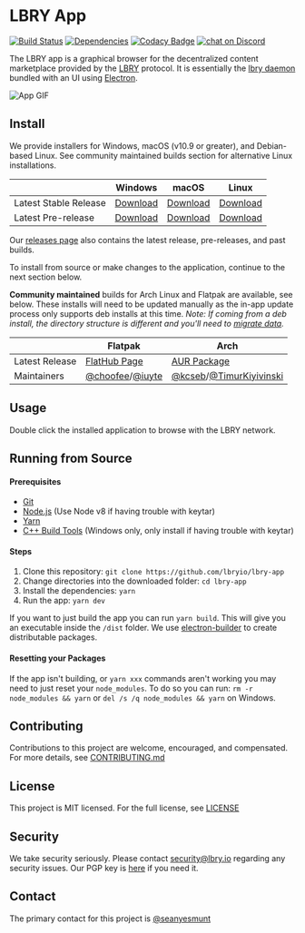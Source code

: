 # LBRY App

[![Build Status](https://travis-ci.org/lbryio/lbry-app.svg?branch=master)](https://travis-ci.org/lbryio/lbry-app)
[![Dependencies](https://david-dm.org/lbryio/lbry-app/status.svg)](https://david-dm.org/lbryio/lbry-app)
[![Codacy Badge](https://api.codacy.com/project/badge/Grade/78b627d4f5524792adc48719835e1523)](https://www.codacy.com/app/LBRY/lbry-app?utm_source=github.com&amp;utm_medium=referral&amp;utm_content=lbryio/lbry-app&amp;utm_campaign=Badge_Grade)
[![chat on Discord](https://img.shields.io/discord/362322208485277697.svg?logo=discord)](https://discord.gg/U5aRyN6)

The LBRY app is a graphical browser for the decentralized content marketplace provided by the
[LBRY](https://lbry.io) protocol. It is essentially the
[lbry daemon](https://github.com/lbryio/lbry) bundled with an UI using
[Electron](http://electron.atom.io/).

![App GIF](https://spee.ch/7/lbry-redesign-preview.gif)

## Install

We provide installers for Windows, macOS (v10.9 or greater), and Debian-based Linux. See community maintained builds section for alternative Linux installations. 

|                       | Windows                                      | macOS                                        | Linux                                        
| --------------------- | -------------------------------------------- | -------------------------------------------- | -------------------------------------------- |
| Latest Stable Release | [Download](https://lbry.io/get/lbry.exe)     | [Download](https://lbry.io/get/lbry.dmg)     | [Download](https://lbry.io/get/lbry.deb)
| Latest Pre-release    | [Download](https://lbry.io/get/lbry.pre.exe) | [Download](https://lbry.io/get/lbry.pre.dmg) | [Download](https://lbry.io/get/lbry.pre.deb)

Our [releases page](https://github.com/lbryio/lbry-app/releases) also contains the latest
release, pre-releases, and past builds.

To install from source or make changes to the application, continue to the next section below.   

**Community maintained** builds for Arch Linux and Flatpak are available, see below. These installs will need to be updated manually as the in-app update process only supports deb installs at this time. 
*Note: If coming from a deb install, the directory structure is different and you'll need to [migrate data](https://lbry.io/faq/backup-data).*

|                       | Flatpak                                | Arch                                                                                            
| --------------------- | ------------------------------------------| -------------------------------------------- 
| Latest Release        | [FlatHub Page](https://flathub.org/apps/details/io.lbry.lbry-app)   | [AUR Package](https://aur.archlinux.org/packages/lbry-app-bin/)   
| Maintainers            | [@choofee](https://github.com/choffee)/[@iuyte](https://github.com/iuyte)    | [@kcseb]()/[@TimurKiyivinski](https://github.com/TimurKiyivinski) 

## Usage
Double click the installed application to browse with the LBRY network.

## Running from Source

#### Prerequisites

* [Git](https://git-scm.com/downloads)
* [Node.js](https://nodejs.org/en/download/) (Use Node v8 if having trouble with keytar)
* [Yarn](https://yarnpkg.com/en/docs/install)
* [C++ Build Tools](https://github.com/felixrieseberg/windows-build-tools) (Windows only, only install if having trouble with keytar)

#### Steps

1. Clone this repository: `git clone https://github.com/lbryio/lbry-app`
2. Change directories into the downloaded folder: `cd lbry-app`
3. Install the dependencies: `yarn`
4. Run the app: `yarn dev`

If you want to just build the app you can run `yarn build`. This will give you an executable inside the `/dist` folder. We use [electron-builder](https://github.com/electron-userland/electron-builder) to create
distributable packages.

#### Resetting your Packages

If the app isn't building, or `yarn xxx` commands aren't working you may need to just reset your `node_modules`. To do so you can run: `rm -r node_modules && yarn` or `del /s /q node_modules && yarn` on Windows. 

## Contributing

Contributions to this project are welcome, encouraged, and compensated. For more details, see [CONTRIBUTING.md](CONTRIBUTING.md)

## License

This project is MIT licensed. For the full license, see [LICENSE](LICENSE)

## Security

We take security seriously. Please contact security@lbry.io regarding any security issues. Our PGP key is [here](https://keybase.io/lbry/key.asc) if you need it.

## Contact

The primary contact for this project is [@seanyesmunt](https://github.com/seanyesmunt)
